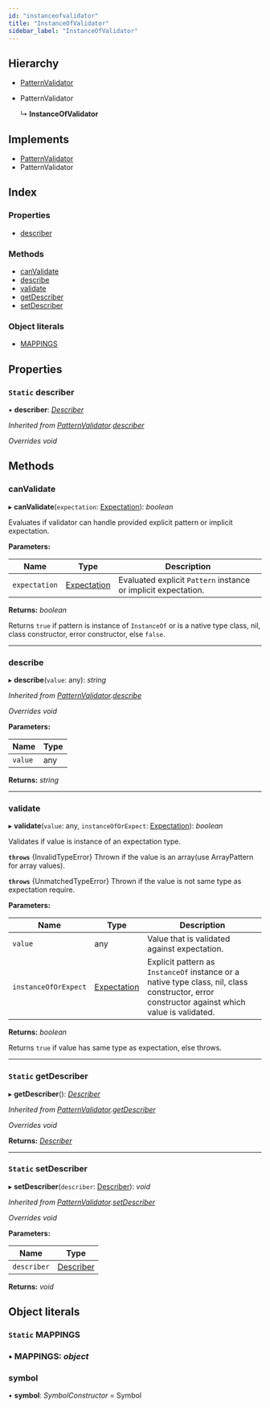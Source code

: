```yaml
---
id: "instanceofvalidator"
title: "InstanceOfValidator"
sidebar_label: "InstanceOfValidator"
---
```


## Hierarchy

* [PatternValidator](patternvalidator.md)

* PatternValidator

  ↳ **InstanceOfValidator**

## Implements

* [PatternValidator](../interfaces/types.patternvalidator.md)
* PatternValidator

## Index

### Properties

* [describer](instanceofvalidator.md#static-describer)

### Methods

* [canValidate](instanceofvalidator.md#canvalidate)
* [describe](instanceofvalidator.md#describe)
* [validate](instanceofvalidator.md#validate)
* [getDescriber](instanceofvalidator.md#static-getdescriber)
* [setDescriber](instanceofvalidator.md#static-setdescriber)

### Object literals

* [MAPPINGS](instanceofvalidator.md#static-mappings)

## Properties

### `Static` describer

▪ **describer**: *[Describer](../interfaces/types.describer.md)*

*Inherited from [PatternValidator](patternvalidator.md).[describer](patternvalidator.md#static-describer)*

*Overrides void*

## Methods

###  canValidate

▸ **canValidate**(`expectation`: [Expectation](../modules/types.md#expectation)): *boolean*

Evaluates if validator can handle provided explicit pattern or implicit expectation.

**Parameters:**

Name | Type | Description |
------ | ------ | ------ |
`expectation` | [Expectation](../modules/types.md#expectation) | Evaluated explicit `Pattern` instance or implicit expectation. |

**Returns:** *boolean*

Returns `true` if pattern is instance of `InstanceOf` or is a native type class, nil, class constructor, error constructor, else `false`.

___

###  describe

▸ **describe**(`value`: any): *string*

*Inherited from [PatternValidator](patternvalidator.md).[describe](patternvalidator.md#describe)*

*Overrides void*

**Parameters:**

Name | Type |
------ | ------ |
`value` | any |

**Returns:** *string*

___

###  validate

▸ **validate**(`value`: any, `instanceOfOrExpect`: [Expectation](../modules/types.md#expectation)): *boolean*

Validates if value is instance of an expectation type.

**`throws`** {InvalidTypeError}
Thrown if the value is an array(use ArrayPattern for array values).

**`throws`** {UnmatchedTypeError}
Thrown if the value is not same type as expectation require.

**Parameters:**

Name | Type | Description |
------ | ------ | ------ |
`value` | any | Value that is validated against expectation. |
`instanceOfOrExpect` | [Expectation](../modules/types.md#expectation) | Explicit pattern as `InstanceOf` instance or a native type class, nil, class constructor, error constructor against which value is validated. |

**Returns:** *boolean*

Returns `true` if value has same type as expectation, else throws.

___

### `Static` getDescriber

▸ **getDescriber**(): *[Describer](../interfaces/types.describer.md)*

*Inherited from [PatternValidator](patternvalidator.md).[getDescriber](patternvalidator.md#static-getdescriber)*

*Overrides void*

**Returns:** *[Describer](../interfaces/types.describer.md)*

___

### `Static` setDescriber

▸ **setDescriber**(`describer`: [Describer](../interfaces/types.describer.md)): *void*

*Inherited from [PatternValidator](patternvalidator.md).[setDescriber](patternvalidator.md#static-setdescriber)*

*Overrides void*

**Parameters:**

Name | Type |
------ | ------ |
`describer` | [Describer](../interfaces/types.describer.md) |

**Returns:** *void*

## Object literals

### `Static` MAPPINGS

### ▪ **MAPPINGS**: *object*

###  symbol

• **symbol**: *SymbolConstructor* = Symbol
